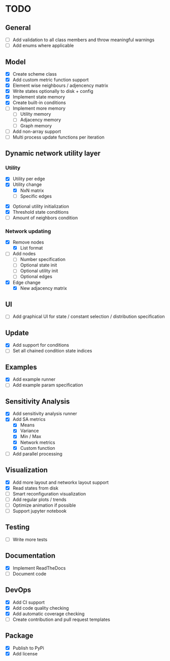 # TODO

## General
- [ ] Add validation to all class members and throw meaningful warnings
- [ ] Add enums where applicable

## Model
- [x] Create scheme class
- [x] Add custom metric function support
- [x] Element wise neighbours / adjencency matrix
- [x] Write states optionally to disk + config
- [x] Implement state memory
- [x] Create built-in conditions
- [ ] Implement more memory
  - [ ] Utility memory
  - [ ] Adjacency memory
  - [ ] Graph memory
- [ ] Add non-array support
- [ ] Multi process update functions per iteration

## Dynamic network utility layer
### Utility
- [x] Utility per edge
- [x] Utility change
  - [x] NxN matrix
  - [ ] Specific edges
<!-- - [ ] Cost function definition -->
- [x] Optional utility initialization 
- [x] Threshold state conditions
- [ ] Amount of neighbors condition

### Network updating
- [x] Remove nodes
  - [x] List format
- [ ] Add nodes
  - [ ] Number specification
  - [ ] Optional state init
  - [ ] Optional utility init
  - [ ] Optional edges 
- [x] Edge change
  - [x] New adjacency matrix

## UI
- [ ] Add graphical UI for state / constant selection / distribution specification

## Update
- [x] Add support for conditions
- [ ] Set all chained condition state indices

## Examples
- [x] Add example runner
- [ ] Add example param specification

## Sensitivity Analysis
- [x] Add sensitivity analysis runner
- [x] Add SA metrics
  - [x] Means
  - [x] Variance
  - [x] Min / Max
  - [x] Network metrics
  - [x] Custom function
- [ ] Add parallel processing

## Visualization
- [x] Add more layout and networkx layout support
- [x] Read states from disk
- [ ] Smart reconfiguration visualization
- [ ] Add regular plots / trends
- [ ] Optimize animation if possible
- [ ] Support jupyter notebook

## Testing
- [ ] Write more tests

## Documentation
- [x] Implement ReadTheDocs
- [ ] Document code

## DevOps
- [x] Add CI support
- [x] Add code quality checking
- [x] Add automatic coverage checking
- [ ] Create contribution and pull request templates

## Package
- [x] Publish to PyPi
- [x] Add license